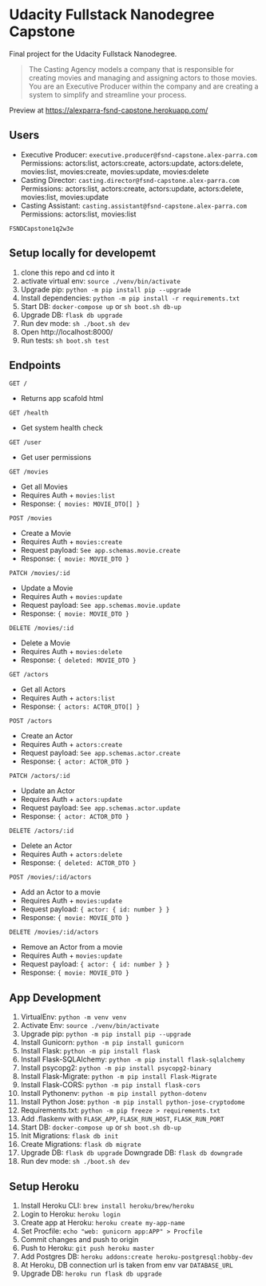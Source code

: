 # Udacity Fullstack Nanodegree Capstone

Final project for the Udacity Fullstack Nanodegree.

> The Casting Agency models a company that is responsible for creating movies and managing and assigning actors to those movies. You are an Executive Producer within the company and are creating a system to simplify and streamline your process.

Preview at https://alexparra-fsnd-capstone.herokuapp.com/

## Users

- Executive Producer: `executive.producer@fsnd-capstone.alex-parra.com`  
  Permissions: actors:list, actors:create, actors:update, actors:delete, movies:list, movies:create, movies:update, movies:delete
- Casting Director: `casting.director@fsnd-capstone.alex-parra.com`  
  Permissions: actors:list, actors:create, actors:update, actors:delete, movies:list, movies:update
- Casting Assistant: `casting.assistant@fsnd-capstone.alex-parra.com`  
  Permissions: actors:list, movies:list

```
FSNDCapstone1q2w3e
```

## Setup locally for developemt

1. clone this repo and cd into it
2. activate virtual env: `source ./venv/bin/activate`
3. Upgrade pip: `python -m pip install pip --upgrade`
4. Install dependencies: `python -m pip install -r requirements.txt`
5. Start DB: `docker-compose up` or `sh boot.sh db-up`
6. Upgrade DB: `flask db upgrade`
7. Run dev mode: `sh ./boot.sh dev`
8. Open http://localhost:8000/
9. Run tests: `sh boot.sh test`

## Endpoints

`GET /`

- Returns app scafold html

`GET /health`

- Get system health check

`GET /user`

- Get user permissions

`GET /movies`

- Get all Movies
- Requires Auth + `movies:list`
- Response: `{ movies: MOVIE_DTO[] }`

`POST /movies`

- Create a Movie
- Requires Auth + `movies:create`
- Request payload: `See app.schemas.movie.create`
- Response: `{ movie: MOVIE_DTO }`

`PATCH /movies/:id`

- Update a Movie
- Requires Auth + `movies:update`
- Request payload: `See app.schemas.movie.update`
- Response: `{ movie: MOVIE_DTO }`

`DELETE /movies/:id`

- Delete a Movie
- Requires Auth + `movies:delete`
- Response: `{ deleted: MOVIE_DTO }`

`GET /actors`

- Get all Actors
- Requires Auth + `actors:list`
- Response: `{ actors: ACTOR_DTO[] }`

`POST /actors`

- Create an Actor
- Requires Auth + `actors:create`
- Request payload: `See app.schemas.actor.create`
- Response: `{ actor: ACTOR_DTO }`

`PATCH /actors/:id`

- Update an Actor
- Requires Auth + `actors:update`
- Request payload: `See app.schemas.actor.update`
- Response: `{ actor: ACTOR_DTO }`

`DELETE /actors/:id`

- Delete an Actor
- Requires Auth + `actors:delete`
- Response: `{ deleted: ACTOR_DTO }`

`POST /movies/:id/actors`

- Add an Actor to a movie
- Requires Auth + `movies:update`
- Request payload: `{ actor: { id: number } }`
- Response: `{ movie: MOVIE_DTO }`

`DELETE /movies/:id/actors`

- Remove an Actor from a movie
- Requires Auth + `movies:update`
- Request payload: `{ actor: { id: number } }`
- Response: `{ movie: MOVIE_DTO }`

## App Development

1. VirtualEnv: `python -m venv venv`
2. Activate Env: `source ./venv/bin/activate`
3. Upgrade pip: `python -m pip install pip --upgrade`
4. Install Gunicorn: `python -m pip install gunicorn`
5. Install Flask: `python -m pip install flask`
6. Install Flask-SQLAlchemy: `python -m pip install flask-sqlalchemy`
7. Install psycopg2: `python -m pip install psycopg2-binary`
8. Install Flask-Migrate: `python -m pip install Flask-Migrate`
9. Install Flask-CORS: `python -m pip install flask-cors`
10. Install Pythonenv: `python -m pip install python-dotenv`
11. Install Python Jose: `python -m pip install python-jose-cryptodome`
12. Requirements.txt: `python -m pip freeze > requirements.txt`
13. Add .flaskenv with `FLASK_APP`, `FLASK_RUN_HOST`, `FLASK_RUN_PORT`
14. Start DB: `docker-compose up` or `sh boot.sh db-up`
15. Init Migrations: `flask db init`
16. Create Migrations: `flask db migrate`
17. Upgrade DB: `flask db upgrade`
    Downgrade DB: `flask db downgrade`
18. Run dev mode: `sh ./boot.sh dev`

## Setup Heroku

1. Install Heroku CLI: `brew install heroku/brew/heroku`
2. Login to Heroku: `heroku login`
3. Create app at Heroku: `heroku create my-app-name`
4. Set Procfile: `echo "web: gunicorn app:APP" > Procfile`
5. Commit changes and push to origin
6. Push to Heroku: `git push heroku master`
7. Add Postgres DB: `heroku addons:create heroku-postgresql:hobby-dev`
8. At Heroku, DB connection url is taken from env var `DATABASE_URL`
9. Upgrade DB: `heroku run flask db upgrade`
